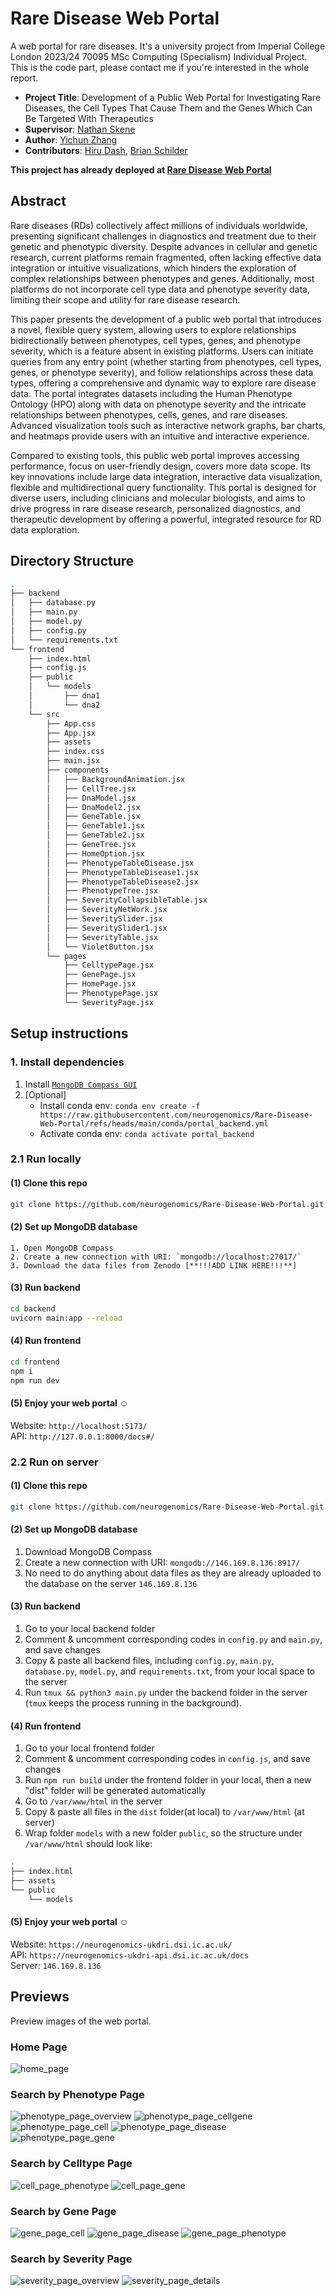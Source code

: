 # Rare Disease Web Portal

A web portal for rare diseases.
It's a university project from Imperial College London 2023/24 70095 MSc Computing (Specialism) Individual Project.
This is the code part, please contact me if you're interested in the whole report.

-   **Project Title**: Development of a Public Web Portal for Investigating Rare Diseases, the Cell Types That Cause Them and the Genes Which Can Be Targeted With Therapeutics
-   **Supervisor**: [Nathan Skene](https://github.com/NathanSkene)
-   **Author**: [Yichun Zhang](https://github.com/missyQWQ)
-   **Contributors**: [Hiru Dash](https://github.com/HDash),  [Brian Schilder](https://github.com/bschilder)

**This project has already deployed at [Rare Disease Web Portal](https://neurogenomics-ukdri.dsi.ic.ac.uk/)**

## Abstract

Rare diseases (RDs) collectively affect millions of individuals worldwide, presenting significant challenges in diagnostics and treatment due to their genetic and phenotypic diversity. Despite advances in cellular and genetic research, current platforms remain fragmented, often lacking effective data integration or intuitive visualizations, which hinders the exploration of complex relationships between phenotypes and genes. Additionally, most platforms do not incorporate cell type data and phenotype severity data, limiting their scope and utility for rare disease research.

This paper presents the development of a public web portal that introduces a novel, flexible query system, allowing users to explore relationships bidirectionally between phenotypes, cell types, genes, and phenotype severity, which is a feature absent in existing platforms. Users can initiate queries from any entry point (whether starting from phenotypes, cell types, genes, or phenotype severity), and follow relationships across these data types, offering a comprehensive and dynamic way to explore rare disease data. The portal integrates datasets including the Human Phenotype Ontology (HPO) along with data on phenotype severity and the intricate relationships between phenotypes, cells, genes, and rare diseases. Advanced visualization tools such as interactive network graphs, bar charts, and heatmaps provide users with an intuitive and interactive experience.

Compared to existing tools, this public web portal improves accessing performance, focus on user-friendly design, covers more data scope. Its key innovations include large data integration, interactive data visualization, flexible and multidirectional query functionality. This portal is designed for diverse users, including clinicians and molecular biologists, and aims to drive progress in rare disease research, personalized diagnostics, and therapeutic development by offering a powerful, integrated resource for RD data exploration.

## Directory Structure

```bash
.
├── backend
│   ├── database.py
│   ├── main.py
│   ├── model.py
│   ├── config.py
│   └── requirements.txt
└── frontend
    ├── index.html
    ├── config.js
    ├── public
    │   └── models
    │       ├── dna1
    │       └── dna2
    └── src
        ├── App.css
        ├── App.jsx
        ├── assets
        ├── index.css
        ├── main.jsx
        ├── components
        │   ├── BackgroundAnimation.jsx
        │   ├── CellTree.jsx
        │   ├── DnaModel.jsx
        │   ├── DnaModel2.jsx
        │   ├── GeneTable.jsx
        │   ├── GeneTable1.jsx
        │   ├── GeneTable2.jsx
        │   ├── GeneTree.jsx
        │   ├── HomeOption.jsx
        │   ├── PhenotypeTableDisease.jsx
        │   ├── PhenotypeTableDisease1.jsx
        │   ├── PhenotypeTableDisease2.jsx
        │   ├── PhenotypeTree.jsx
        │   ├── SeverityCollapsibleTable.jsx
        │   ├── SeverityNetWork.jsx
        │   ├── SeveritySlider.jsx
        │   ├── SeveritySlider1.jsx
        │   ├── SeverityTable.jsx
        │   └── VioletButton.jsx
        └── pages
            ├── CelltypePage.jsx
            ├── GenePage.jsx
            ├── HomePage.jsx
            ├── PhenotypePage.jsx
            └── SeverityPage.jsx

```

##  Setup instructions

### 1. Install dependencies

1. Install [`MongoDB Compass GUI`](https://www.mongodb.com/products/tools/compass)
2. [Optional] 
    - Install conda env: `conda env create -f https://raw.githubusercontent.com/neurogenomics/Rare-Disease-Web-Portal/refs/heads/main/conda/portal_backend.yml`
    - Activate conda env: `conda activate portal_backend`

### 2.1 Run locally
#### (1) Clone this repo
```bash
git clone https://github.com/neurogenomics/Rare-Disease-Web-Portal.git
```
#### (2) Set up MongoDB database
```
1. Open MongoDB Compass
2. Create a new connection with URI: `mongodb://localhost:27017/`
3. Download the data files from Zenodo [**!!!ADD LINK HERE!!!**]
```
#### (3) Run backend
```bash
cd backend
uvicorn main:app --reload
```
#### (4) Run frontend
```bash
cd frontend
npm i
npm run dev
```
#### (5) Enjoy your web portal ☺️

Website: `http://localhost:5173/`  
API: `http://127.0.0.1:8000/docs#/`

### 2.2 Run on server
#### (1) Clone this repo
```bash
git clone https://github.com/neurogenomics/Rare-Disease-Web-Portal.git
```
#### (2) Set up MongoDB database

1. Download MongoDB Compass
2. Create a new connection with URI: `mongodb://146.169.8.136:8917/`
3. No need to do anything about data files as they are already uploaded to the database on the server `146.169.8.136`

#### (3) Run backend

1. Go to your local backend folder
2. Comment & uncomment corresponding codes in `config.py` and `main.py`, and save changes
3. Copy & paste all backend files, including `config.py`, `main.py`, `database.py`, `model.py`, and `requirements.txt`, from your local space to the server
4. Run `tmux && python3 main.py` under the backend folder in the server (`tmux` keeps the process running in the background).

#### (4) Run frontend

1. Go to your local frontend folder
2. Comment & uncomment corresponding codes in `config.js`, and save changes
3. Run `npm run build` under the frontend folder in your local, then a new "dist" folder will be generated automatically
4. Go to `/var/www/html` in the server
5. Copy & paste all files in the `dist` folder(at local) to `/var/www/html` (at server)
6. Wrap folder `models` with a new folder `public`, so the structure under `/var/www/html` should look like:
```bash
.
├── index.html
├── assets
└── public
    └── models
```
#### (5) Enjoy your web portal ☺️

Website: `https://neurogenomics-ukdri.dsi.ic.ac.uk/`  
API: `https://neurogenomics-ukdri-api.dsi.ic.ac.uk/docs`  
Server: `146.169.8.136`

## Previews

Preview images of the web portal.

### Home Page

![home_page](/Images/HomePage.png)

### Search by Phenotype Page

![phenotype_page_overview](/Images/PhenotypePage_Overview.png)
![phenotype_page_cellgene](/Images/PhenotypePage_CellGene.png)
![phenotype_page_cell](/Images/PhenotypePage_Cell.png)
![phenotype_page_disease](/Images/PhenotypePage_Disease.png)
![phenotype_page_gene](/Images/PhenotypePage_Gene.png)

### Search by Celltype Page

![cell_page_phenotype](/Images/CellPage_Phenotype.png)
![cell_page_gene](/Images/CellPage_Gene.png)

### Search by Gene Page

![gene_page_cell](/Images/GenePage_Cell.png)
![gene_page_disease](/Images/GenePage_Disease.png)
![gene_page_phenotype](/Images/GenePage_Phenotype.png)

### Search by Severity Page

![severity_page_overview](/Images/SeverityPage_Overview.png)
![severity_page_details](/Images/SeverityPage_Details.png)
